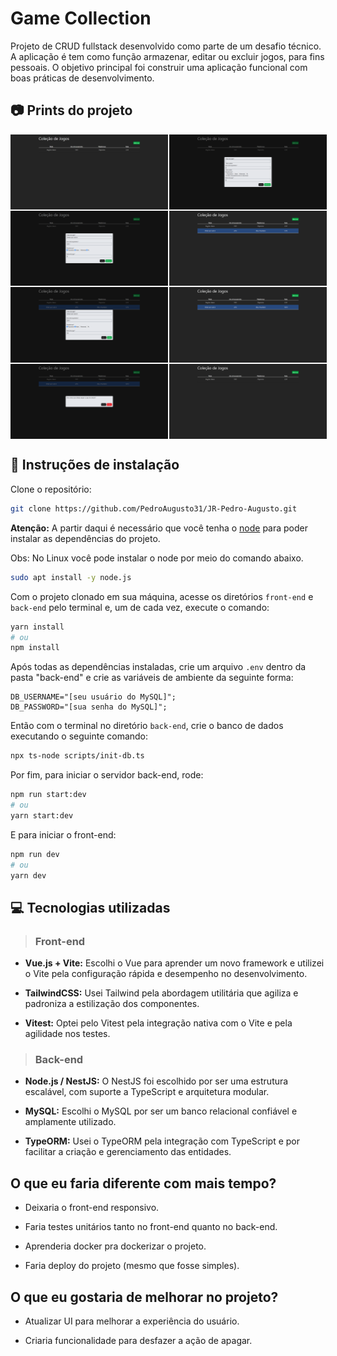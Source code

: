 # Game Collection

Projeto de CRUD fullstack desenvolvido como parte de um desafio técnico. A aplicação é tem como função armazenar, editar ou excluir jogos, para fins pessoais. O objetivo principal foi construir uma aplicação funcional com boas práticas de desenvolvimento.

## 📷 Prints do projeto

<div style="width: 50%; display: flex; gap: 2px; margin: 2px 0">
    <img src="front-end/public/screenshot01.png"  />
    <img src="front-end/public/screenshot02.png"  />
</div>

<div style="width: 50%; display: flex; gap: 2px; margin: 2px 0">
    <img src="front-end/public/screenshot03.png" />
    <img src="front-end/public/screenshot04.png" />
</div>

<div style="width: 50%; display: flex; gap: 2px; margin: 2px 0">
    <img src="front-end/public/screenshot05.png" />
    <img src="front-end/public/screenshot06.png" />
</div>
<div style="width: 50%; display: flex; gap: 2px; margin: 2px 0">
    <img src="front-end/public/screenshot07.png" />
    <img src="front-end/public/screenshot08.png" />
</div>

## 🚀 Instruções de instalação

Clone o repositório:

```bash
git clone https://github.com/PedroAugusto31/JR-Pedro-Augusto.git
```

**Atenção:** A partir daqui é necessário que você tenha o [node]("https://nodejs.org/pt/download") para poder instalar as dependências do projeto.

Obs: No Linux você pode instalar o node por meio do comando abaixo.

```bash
sudo apt install -y node.js
```

Com o projeto clonado em sua máquina, acesse os diretórios `front-end` e `back-end` pelo terminal e, um de cada vez, execute o comando:

```bash
yarn install
# ou
npm install
```

Após todas as dependências instaladas, crie um arquivo `.env` dentro da pasta "back-end" e crie as variáveis de ambiente da seguinte forma:

```env
DB_USERNAME="[seu usuário do MySQL]";
DB_PASSWORD="[sua senha do MySQL]";
```

Então com o terminal no diretório `back-end`, crie o banco de dados executando o seguinte comando:

```bash
npx ts-node scripts/init-db.ts
```

Por fim, para iniciar o servidor back-end, rode:

```bash
npm run start:dev
# ou
yarn start:dev
```

E para iniciar o front-end:

```bash
npm run dev
# ou
yarn dev
```

## 💻 Tecnologias utilizadas

> ### Front-end

- **Vue.js + Vite:** Escolhi o Vue para aprender um novo framework e utilizei o Vite pela configuração rápida e desempenho no desenvolvimento.

- **TailwindCSS:** Usei Tailwind pela abordagem utilitária que agiliza e padroniza a estilização dos componentes.

- **Vitest:** Optei pelo Vitest pela integração nativa com o Vite e pela agilidade nos testes.

> ### Back-end

- **Node.js / NestJS:** O NestJS foi escolhido por ser uma estrutura escalável, com suporte a TypeScript e arquitetura modular.

- **MySQL:** Escolhi o MySQL por ser um banco relacional confiável e amplamente utilizado.

- **TypeORM:** Usei o TypeORM pela integração com TypeScript e por facilitar a criação e gerenciamento das entidades.

## O que eu faria diferente com mais tempo?

- Deixaria o front-end responsivo.

- Faria testes unitários tanto no front-end quanto no back-end.

- Aprenderia docker pra dockerizar o projeto.

- Faria deploy do projeto (mesmo que fosse simples).

## O que eu gostaria de melhorar no projeto?

- Atualizar UI para melhorar a experiência do usuário.

- Criaria funcionalidade para desfazer a ação de apagar.

